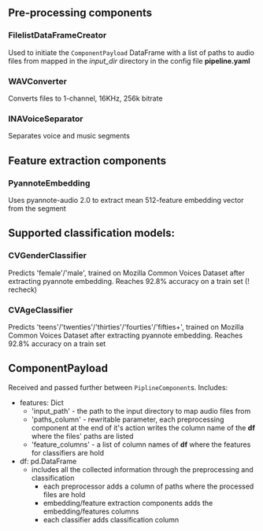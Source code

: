 
## Pre-processing components
### FilelistDataFrameCreator
Used to initiate the `ComponentPayload` DataFrame with a list of paths to audio files from mapped in the *input_dir* directory in the config file **pipeline.yaml**
### WAVConverter
Converts files to 1-channel, 16KHz, 256k bitrate
### INAVoiceSeparator
Separates voice and music segments
## Feature extraction components
### PyannoteEmbedding
Uses pyannote-audio 2.0 to extract mean 512-feature embedding vector from the segment

## Supported classification models:
### CVGenderClassifier
Predicts 'female'/'male', trained on Mozilla Common Voices Dataset after extracting pyannote embedding. 
Reaches 92.8% accuracy on a train set (! recheck)
### CVAgeClassifier
Predicts 'teens'/'twenties'/'thirties'/'fourties'/'fifties+', trained on Mozilla Common Voices Dataset after extracting pyannote embedding. 
Reaches 92.8% accuracy on a train set


## ComponentPayload
Received and passed further between `PiplineComponent`s. Includes:
- features: Dict
  - 'input_path' - the path to the input directory to map audio files from
  - 'paths_column' - rewritable parameter, each preprocessing component at the end of it's action writes the column name of the **df** where the files' paths are listed
  - 'feature_columns' - a list of column names of **df** where the features for classifiers are hold
- df: pd.DataFrame
  - includes all the collected information through the preprocessing and classification
    - each preprocessor adds a column of paths where the processed files are hold
    - embedding/feature extraction components adds the embedding/features columns
    - each classifier adds classification column